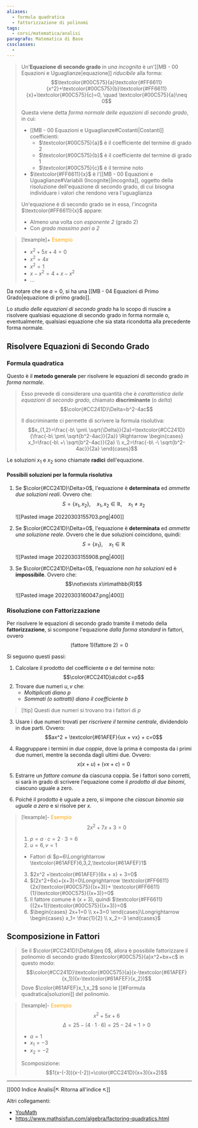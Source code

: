 ```yaml
---
aliases:
  - formula quadratica
  - fattorizzazione di polinomi
tags:
  - corsi/matematica/analisi
paragrafo: Matematica di Base
cssclasses:
  - 
---
```

>Un'**Equazione di secondo grado** in *una incognita* è un'[[MB - 00 Equazioni e Uguaglianze|equazione]] *riducibile* alla forma:
>$$\textcolor{#00C575}{a}\textcolor{#FF6611}{x^2}+\textcolor{#00C575}{b}\textcolor{#FF6611}{x}+\textcolor{#00C575}{c}=0, \quad \textcolor{#00C575}{a}\neq 0$$
>
>Questa viene detta *forma normale delle equazioni di secondo grado*, in cui: 
>- [[MB - 00 Equazioni e Uguaglianze#Costanti|Costanti]] coefficienti:
>	- $\textcolor{#00C575}{a}$ è il coefficiente del termine di grado 2 
>	- $\textcolor{#00C575}{b}$ è il coefficiente del termine di grado 1
>	- $\textcolor{#00C575}{c}$ è il termine noto
>- $\textcolor{#FF6611}{x}$ è l'[[MB - 00 Equazioni e Uguaglianze#Variabili (Incognite)|incognita]], oggetto della risoluzione dell'equazione di secondo grado, di cui bisogna individuare i valori che rendono vera l'uguaglianza
>
>Un'equazione è di secondo grado se in essa, l'incognita $\textcolor{#FF6611}{x}$ appare:
>- Almeno una volta con *esponente 2* (grado 2)
>- Con *grado massimo pari a 2*

> [!example]+ <font color="orange">Esempio</font>
>- $x^2+5x+4=0$
>- $x^2=4x$
>- $x^2=1$
>- $x-x^2=4+x-x^2$
>- $\dots$

Da notare che se $a=0$, si ha una [[MB - 04 Equazioni di Primo Grado|equazione di primo grado]].

Lo *studio delle equazioni di secondo grado* ha lo scopo di riuscire a risolvere qualsiasi equazione di secondo grado in forma normale o, eventualmente, qualsiasi equazione che sia stata ricondotta alla precedente forma normale.

## Risolvere Equazioni di Secondo Grado
### Formula quadratica
Questo è il **metodo generale** per risolvere le equazioni di secondo grado *in forma normale*.

>Esso prevede di considerare una quantità che è *caratteristica delle equazioni di secondo grado*, chiamato **discriminante** (o *delta*)
>$$\color{#CC241D}\Delta=b^2-4ac$$
>
>Il discriminante ci permette di scrivere la formula risolutiva:
>$$x_{1,2}=\frac{-b\ \pm\ \sqrt{\Delta}}{2a}=\textcolor{#CC241D}{\frac{-b\ \pm\ \sqrt{b^2-4ac}}{2a}} \Rightarrow \begin{cases} x_1=\frac{-b\ +\ \sqrt{b^2-4ac}}{2a} \\ x_2=\frac{-b\ -\ \sqrt{b^2-4ac}}{2a} \end{cases}$$

Le soluzioni $x_1$ e $x_2$ sono chiamate **radici** dell'equazione.
#### Possibili soluzioni per la formula risolutiva
1. Se $\color{#CC241D}\Delta>0$, l'equazione è **determinata** ed *ammette due soluzioni reali*. Ovvero che: 
   $$S=\{x_1,x_2\},\quad x_1,x_2\in\mathbb{R}, \quad x_1\neq x_2$$
   
   ![[Pasted image 20220303155703.png|400]]

2. Se $\color{#CC241D}\Delta=0$, l'equazione è **determinata** ed *ammette una soluzione reale*. Ovvero che le due soluzioni coincidono, quindi: $$S=\{x_1\},\quad x_1\in\mathbb{R}$$
   
   ![[Pasted image 20220303155908.png|400]]
   
3. Se $\color{#CC241D}\Delta<0$, l'equazione *non ha soluzioni* ed è **impossibile**. Ovvero che: $$\not\exists x\in\mathbb{R}$$
   
   ![[Pasted image 20220303160047.png|400]]
### Risoluzione con Fattorizzazione
Per risolvere le equazioni di secondo grado tramite il metodo della **fattorizzazione**, si scompone l'equazione *dalla forma standard* in fattori, ovvero
$$(\text{fattore 1})(\text{fattore 2})=0$$

Si seguono questi passi:


1. Calcolare il prodotto del coefficiente $a$ e del termine noto: $$\color{#CC241D}a\cdot c=p$$
2. Trovare due numeri $u,v$ che:
	- *Moltiplicati diano $p$*
	- *Sommati (o sottratti) diano il coefficiente $b$*


> [!tip] Questi due numeri si trovano tra i fattori di $p$


3. Usare i due numeri trovati per *riscrivere il termine centrale*, dividendolo in due parti. Ovvero: $$ax^2 + \textcolor{#61AFEF}{ux + vx} + c=0$$

4. Raggruppare i termini in *due coppie*, dove la prima è composta da i primi due numeri, mentre la seconda dagli ultimi due. Ovvero: $$x(x+u)+(vx+c)=0$$

5. Estrarre un *fattore comune* da ciascuna coppia. Se i fattori sono corretti, si sarà in grado di scrivere l'equazione come il *prodotto di due binomi*, ciascuno uguale a zero.

6. Poiché il prodotto è uguale a zero, si impone che *ciascun binomio sia uguale a zero* e si risolve per $x$.

> [!example]- <font color="orange">Esempio</font>
>$$2x^2 + 7x + 3=0$$
>
>1. $p=a\cdot c=2\cdot3=6$
>2. $u=6, v=1$
>	- Fattori di $p=6\Longrightarrow \textcolor{#61AFEF}6,3,2,\textcolor{#61AFEF}1$
>3. $2x^2 +\textcolor{#61AFEF}{6x + x} + 3=0$
>4. $(2x^2+6x)+(x+3)=0\Longrightarrow \textcolor{#FF6611}{2x}\textcolor{#00C575}{(x+3)}+ \textcolor{#FF6611}{1}\textcolor{#00C575}{(x+3)}=0$
>5. Il fattore comune è $(x+3)$, quindi $\textcolor{#FF6611}{(2x+1)}\textcolor{#00C575}{(x+3)}=0$
>6. $\begin{cases} 2x+1=0 \\ x+3=0 \end{cases}\Longrightarrow \begin{cases} x_1= \frac{1}{2} \\ x_2=-3 \end{cases}$

## Scomposizione in Fattori

>Se il $\color{#CC241D}\Delta\geq 0$, allora è possibile fattorizzare il polinomio di secondo grado $\textcolor{#00C575}{a}x^2+bx+c$ in questo modo:
>$$\color{#CC241D}\textcolor{#00C575}{a}(x-\textcolor{#61AFEF}{x_1})(x-\textcolor{#61AFEF}{x_2})$$
>Dove $\color{#61AFEF}x_1,x_2$ sono le [[#Formula quadratica|soluzioni]] del polinomio.

> [!example]- <font color="orange">Esempio</font>
>$$x^2+5x+6$$
>$$\Delta=25-(4\cdot1\cdot 6)=25-24=1 >0$$
>- $a=1$
>- $x_1=-3$
>- $x_2=-2$
>
>Scomposizione:
>$$1(x-(-3))(x-(-2))=\color{#CC241D}(x+3)(x+2)$$

---
[[000 Indice Analisi|↖ Ritorna all'indice ↖]]

Altri collegamenti: 
- [YouMath](https://www.youmath.it/lezioni/algebra-elementare/equazioni/68-equazioni-di-secondo-grado-ad-unincognita-come-si-risolvono.html)
- https://www.mathsisfun.com/algebra/factoring-quadratics.html